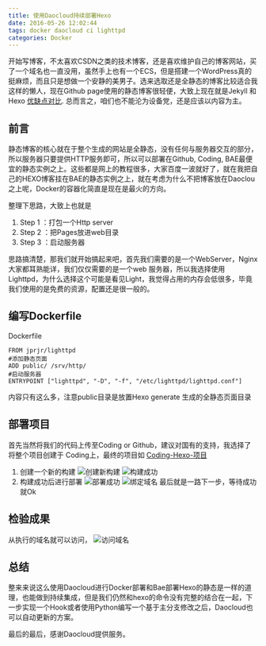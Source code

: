 ```yaml
---
title: 使用Daocloud持续部署Hexo
date: 2016-05-26 12:02:44
tags: docker daocloud ci lighttpd
categories: Docker
---
```


开始写博客，不太喜欢CSDN之类的技术博客，还是喜欢维护自己的博客网站，买了一个域名也一直没用，虽然手上也有一个ECS，但是搭建一个WordPress真的挺麻烦，而且只是想做一个安静的美男子。选来选取还是全静态的博客比较适合我这样的懒人，现在Github page使用的静态博客很轻便，大致上现在就是Jekyll 和 Hexo [优缺点对比](https://www.zhihu.com/question/21981094). 总而言之，咱们也不能沦为设备党，还是应该以内容为主。

## 前言

静态博客的核心就在于整个生成的网站是全静态，没有任何与服务器交互的部分，所以服务器只要提供HTTP服务即可，所以可以部署在Github, Coding, BAE最便宜的静态实例之上。这些都是网上的教程很多，大家百度一波就好了，就在我把自己的HEXO博客挂在BAE的静态实例之上，就在考虑为什么不把博客放在Daoclou之上呢，Docker的容器化简直是现在是最火的方向。

整理下思路，大致上也就是

1. Step 1 ：打包一个Http server
2. Step 2 ：把Pages放进web目录
3. Step 3 ：启动服务器

思路搞清楚，那我们就开始搞起来吧，首先我们需要的是一个WebServer，Nginx大家都耳熟能详，我们仅仅需要的是一个web 服务器，所以我选择使用Lighttpd，为什么选择这个可能是看见Light，我觉得占用的内存会低很多，毕竟我们使用的是免费的资源，配置还是很一般的。

## 编写Dockerfile
Dockerfile

	FROM jprjr/lighttpd
	#添加静态页面
	ADD public/ /srv/http/
	#启动服务器
	ENTRYPOINT ["lighttpd", "-D", "-f", "/etc/lighttpd/lighttpd.conf"]

内容只有这么多，注意public目录是放置Hexo generate 生成的全静态页面目录

## 部署项目
首先当然将我们的代码上传至Coding or Github，建议对国有的支持，我选择了将整个项目创建于 Coding上，最终的项目如
[Coding-Hexo-项目](https://coding.net/u/yann/p/my-blog-page/git)

1. 创建一个新的构建
![创建新构建](http://cache.yannxia.info/%E5%88%9B%E5%BB%BA%E6%96%B0%E6%9E%84%E5%BB%BA.png)
![构建成功](http://cache.yannxia.info/%E6%9E%84%E5%BB%BA%E6%88%90%E5%8A%9F.png)
2. 构建成功后进行部署
![部署成功](http://cache.yannxia.info/%E6%9E%84%E5%BB%BA%E6%88%90%E5%8A%9F.png)
![绑定域名](http://cache.yannxia.info/%E7%BB%91%E5%AE%9A%E5%9F%9F%E5%90%8D.png)
最后就是一路下一步，等待成功就Ok



## 检验成果
从执行的域名就可以访问，
![访问域名](http://cache.yannxia.info/5D5B2352-D79F-4AE1-936B-8046C3B39490.png)


## 总结
整来来说这么使用Daocloud进行Docker部署和Bae部署Hexo的静态是一样的道理，也能做到持续集成，但是我们仍然和hexo的命令没有完整的结合在一起，下一步实现一个Hook或者使用Python编写一个基于主分支修改之后，Daocloud也可以自动更新的方案。

最后的最后，感谢Daocloud提供服务。
